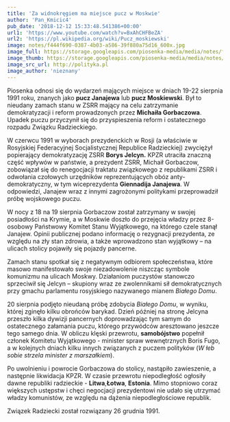```yaml
---
title: 'Za widnokręgiem ma miejsce pucz w Moskwie'
author: 'Pan_Kmicic4'
pub_date: '2018-12-12 15:33:48.541386+00:00'
url1: 'https://www.youtube.com/watch?v=BxAhCHFBeZA'
url2: 'https://pl.wikipedia.org/wiki/Pucz_moskiewski'
image: notes/f444f690-0387-4b03-a586-39f880a75d16_600x.jpg
image_full: https://storage.googleapis.com/piosenka-media/media/notes/f444f690-0387-4b03-a586-39f880a75d16_600x.jpg
image_thumb: https://storage.googleapis.com/piosenka-media/media/notes/f444f690-0387-4b03-a586-39f880a75d16_600x.jpg.0x300_q85_upscale.jpg
image_src_url: http://polityka.pl
image_author: 'nieznany'
---
```


Piosenka odnosi się do wydarzeń mających miejsce w dniach 19\-22 sierpnia 1991 roku, znanych jako **pucz Janajewa** lub **pucz Moskiewski**. Był to nieudany zamach stanu w ZSRR mający na celu zatrzymanie demokratyzacji i reform prowadzonych przez **Michaiła Gorbaczowa**. Upadek puczu przyczynił się do przyspieszenia reform i ostatecznego rozpadu Związku Radzieckiego.

W czerwcu 1991 w wyborach prezydenckich w Rosji \(a właściwie w Rosyjskiej Federacyjnej Socjalistycznej Republice Radzieckiej\) zwyciężył popierający demokratyzację ZSRR **Borys Jelcyn.** KPZR utraciła znaczną część wpływów w państwie, a prezydent ZSRR, Michaił Gorbaczow, zobowiązał się do renegocjacji traktatu związkowego z republikami ZSRR i odwołania czołowych urzędników reprezentujących obóz anty\-demokratyczny, w tym wiceprezydenta **Giennadija Janajewa**. W odpowiedzi, Janajew wraz z innymi zagrożonymi politykami przeprowadził próbę wojskowego puczu.

W nocy z 18 na 19 sierpnia Gorbaczow został zatrzymany w swojej posiadłości na Krymie, a w Moskwie doszło do przejęcia władzy przez 8\-osobowy Państwowy Komitet Stanu Wyjątkowego, na którego czele stanął Janajew. Opinii publicznej podano informację o rezygnacji prezydenta, ze względu na zły stan zdrowia, a także wprowadzono stan wyjątkowy – na ulicach stolicy pojawiły się pojazdy pancerne. 

Zamach stanu spotkał się z negatywnym odbiorem społeczeństwa, które masowo manifestowało swoje niezadowolenie niszcząc symbole komunizmu na ulicach Moskwy. Działaniom puczystów stanowczo sprzeciwił się Jelcyn – skupiony wraz ze zwolennikami sił demokratycznych przy gmachu parlamentu rosyjskiego nazywanego mianem _Białego Domu_. 

20 sierpnia podjęto nieudaną próbę zdobycia _Białego Domu_, w wyniku, której zginęło kilku obrońców barykad. Dzień później na stronę Jelcyna przeszło kilka dywizji pancernych doprowadzając tym samym do ostatecznego załamania puczu, którego przywódców aresztowano jeszcze tego samego dnia. W obliczu klęski przewrotu, **samobójstwo** popełnił członek Komitetu Wyjątkowego \- minister spraw wewnętrznych Boris Fugo, a w kolejnych dniach kilku innych związanych z puczem polityków \(_W łeb sobie strzela minister z marszałkiem_\).

Po uwolnieniu i powrocie Gorbaczowa do stolicy, nastąpiło zawieszenie, a następnie likwidacja KPZR. W czasie przewrotu niepodległość ogłosiły dawne republiki radzieckie \- **Litwa**,**Łotwa**, **Estonia**. Mimo stopniowo coraz większych ustępstw i chęci negocjacji prezydentowi nie udało się utrzymać władzy komunistów, ze względu na dążenia niepodległościowe republik. 

Związek Radziecki został rozwiązany 26 grudnia 1991.